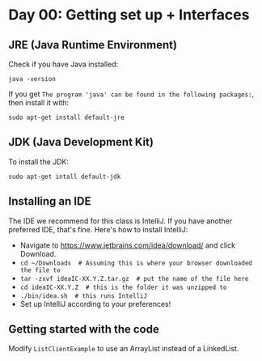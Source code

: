 # Day 00: Getting set up + Interfaces

## JRE (Java Runtime Environment)
Check if you have Java installed:

`java -version`

If you get `The program 'java' can be found in the following packages:`, then
install it with:

`sudo apt-get install default-jre`

## JDK (Java Development Kit)

To install the JDK:

`sudo apt-get intall default-jdk`

## Installing an IDE

The IDE we recommend for this class is IntelliJ. If you have another preferred
IDE, that's fine. Here's how to install IntelliJ:

- Navigate to https://www.jetbrains.com/idea/download/ and click Download.
- `cd ~/Downloads  # Assuming this is where your browser downloaded the file to`
- `tar -zxvf ideaIC-XX.Y.Z.tar.gz  # put the name of the file here`
- `cd ideaIC-XX.Y.Z  # this is the folder it was unzipped to`
- `./bin/idea.sh  # this runs IntelliJ`
- Set up IntelliJ according to your preferences!

## Getting started with the code

Modify `ListClientExample` to use an ArrayList instead of a LinkedList.

